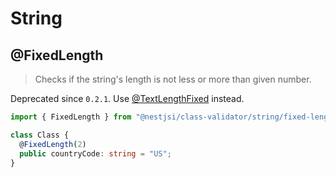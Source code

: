 # String

## @FixedLength

> Checks if the string's length is not less or more than given number.

Deprecated since `0.2.1`. Use [@TextLengthFixed](/string/text-length-fixed.md) instead.

```typescript
import { FixedLength } from "@nestjsi/class-validator/string/fixed-length";

class Class {
  @FixedLength(2)
  public countryCode: string = "US";
}
```